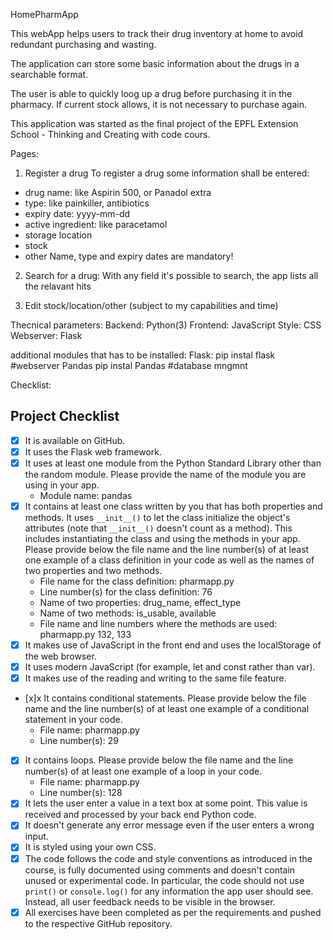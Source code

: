 HomePharmApp

This webApp helps users to track their drug inventory at home to avoid redundant purchasing and wasting.

The application can store some basic information about the drugs in a searchable format.

The user is able to quickly loog up a drug before purchasing it in the pharmacy. If current stock allows, it is not necessary to purchase again.

This application was started as the final project of the EPFL Extension School - Thinking and Creating with code cours.

Pages:
1. Register a drug
To register a drug some information shall be entered:
- drug name: like Aspirin 500, or Panadol extra
- type: like painkiller, antibiotics
- expiry date: yyyy-mm-dd 
- active ingredient: like paracetamol
- storage location
- stock
- other
Name, type and expiry dates are mandatory!

2. Search for a drug:
With any field it's possible to search, the app lists all the relavant hits

3. Edit stock/location/other (subject to my capabilities and time)


Thecnical parameters:
Backend: Python(3)
Frontend: JavaScript
Style: CSS
Webserver: Flask

additional modules that has to be installed:
Flask: pip instal flask #webserver
Pandas pip instal Pandas #database mngmnt


Checklist:
## Project Checklist
- [x] It is available on GitHub.
- [x] It uses the Flask web framework.
- [x] It uses at least one module from the Python Standard Library other than the random module.
  Please provide the name of the module you are using in your app.
  - Module name: pandas
- [x] It contains at least one class written by you that has both properties and methods. It uses `__init__()` to let the class initialize the object's attributes (note that  `__init__()` doesn't count as a method). This includes instantiating the class and using the methods in your app. Please provide below the file name and the line number(s) of at least one example of a class definition in your code as well as the names of two properties and two methods.
  - File name for the class definition: pharmapp.py
  - Line number(s) for the class definition: 76
  - Name of two properties: drug_name, effect_type
  - Name of two methods: is_usable, available
  - File name and line numbers where the methods are used: pharmapp.py 132, 133
- [x] It makes use of JavaScript in the front end and uses the localStorage of the web browser.
- [x] It uses modern JavaScript (for example, let and const rather than var).
- [x] It makes use of the reading and writing to the same file feature.
- [x]x It contains conditional statements. Please provide below the file name and the line number(s) of at least
  one example of a conditional statement in your code.
  - File name: pharmapp.py
  - Line number(s): 29
- [x] It contains loops. Please provide below the file name and the line number(s) of at least
  one example of a loop in your code.
  - File name: pharmapp.py
  - Line number(s): 128
- [x] It lets the user enter a value in a text box at some point.
  This value is received and processed by your back end Python code.
- [x] It doesn't generate any error message even if the user enters a wrong input.
- [x] It is styled using your own CSS.
- [x] The code follows the code and style conventions as introduced in the course, is fully documented using comments and doesn't contain unused or experimental code. 
  In particular, the code should not use `print()` or `console.log()` for any information the app user should see. Instead, all user feedback needs to be visible in the browser.  
- [x] All exercises have been completed as per the requirements and pushed to the respective GitHub repository.
